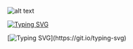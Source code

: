 ![alt text](https://64.media.tumblr.com/f09a36e15fee9fd84d86d1b6e6e92705/a88b6a901f5d520d-34/s1280x1920/e0a96d9ccd87c476ea997fa9d17fc6d0605d93a3.jpg)

[![Typing SVG](https://readme-typing-svg.demolab.com?font=Ariel&duration=1899&pause=199&color=F7D565&random=false&width=435&lines=%5B+Bingo+bingo+baby+!+%5D;%5B+I+love+you+%2C+ain't+that+crazy+%3F+%5D;%5B+I+want+you+!+I+want+you+!+%5D;%5B+'Over+again+!+%5D)](https://git.io/typing-svg)

[![Typing SVG](https://readme-typing-svg.demolab.com?font=Ariel&pause=1000&color=F7DF9422&random=false&width=435&lines=read+rentry+!+(%E2%81%A0*%E2%81%A0%C2%B4%E1%B4%97%E2%81%A0%EF%BD%80%E2%81%A0)%E2%81%A0%EF%BD%A1%E2%81%A0*%EF%BE%9F%E2%81%A0%2B)](https://git.io/typing-svg)
